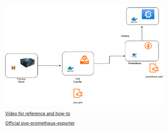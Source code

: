
![](https://raw.githubusercontent.com/bashizip/proxmox-prometheus-exporter-sample/refs/heads/main/pve_exporter.drawio.png)

[Video for reference and how-to](https://www.youtube.com/watch?v=PtsdThgnZqs&t=811s)

[Official pve-prometheus-exporter](https://github.com/prometheus-pve/prometheus-pve-exporter)
